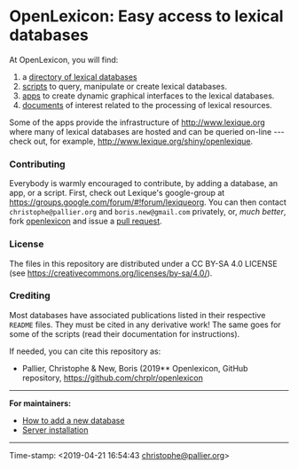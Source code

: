 # OpenLexicon: Easy access to lexical databases



At OpenLexicon, you will find:

1. a [directory of lexical databases](databases-docs/README.md)
2. [scripts](https://github.com/chrplr/openlexicon/tree/master/scripts) to query, manipulate or create lexical databases.
3. [apps](https://github.com/chrplr/openlexicon/tree/master/apps/) to create dynamic graphical interfaces to the lexical databases. 
4. [documents](https://github.com/chrplr/openlexicon/tree/master/documents/) of interest related to the processing of lexical resources. 


Some of the apps provide the infrastructure of <http://www.lexique.org>
where many of lexical databases are hosted and can be queried on-line --- check
out, for example, <http://www.lexique.org/shiny/openlexique>.

### Contributing ###

Everybody is warmly encouraged to contribute, by adding a database, an app, or a script.
First, check out Lexique's google-group at <https://groups.google.com/forum/#!forum/lexiqueorg>.  You can then contact `christophe@pallier.org` and
`boris.new@gmail.com` privately, or, _much better_, fork
[openlexicon](https://github.com/chrplr/openlexicon) and issue a [pull
request](https://help.github.com/en/articles/creating-a-pull-request-from-a-fork).


### License ###

The files in this repository are distributed under a CC BY-SA 4.0 LICENSE (see
<https://creativecommons.org/licenses/by-sa/4.0/>).


### Crediting ###

Most databases have associated publications listed in their respective `README`
files. They must be cited in any derivative work! The same goes for some of the
scripts (read their documentation for instructions).

If needed, you can cite this repository as:

* Pallier, Christophe & New, Boris (2019** Openlexicon, GitHub repository, <https://github.com/chrplr/openlexicon>

--- 

**For maintainers:**

- [How to add a new database](databases-docs/README-how-to-install-a-new-database.md)
- [Server installation](README-server-installation.md)


---

Time-stamp: <2019-04-21 16:54:43 christophe@pallier.org>


